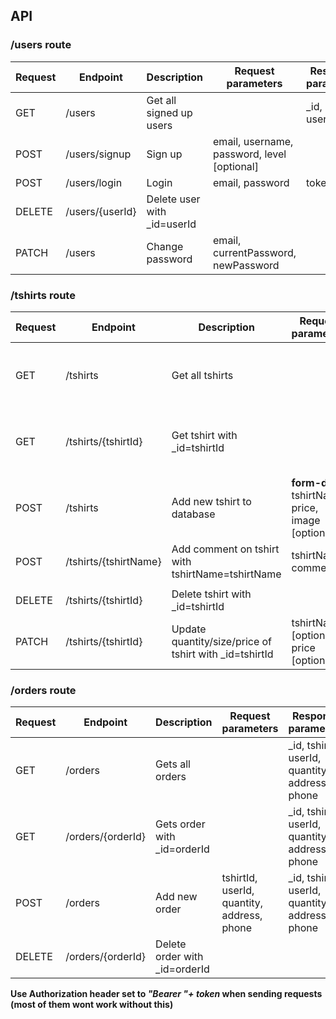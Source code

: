 ## API

### /users route

| Request | Endpoint        | Description                 | Request parameters                          | Response parameters  |
|---------|-----------------|-----------------------------|---------------------------------------------|----------------------|
| GET     | /users          | Get all signed up users    |                                             | _id, email, username |
| POST    | /users/signup   | Sign up                     | email, username, password, level [optional] |                      |
| POST    | /users/login    | Login                       | email, password                             | token                |
| DELETE  | /users/{userId} | Delete user with _id=userId |                                             |                      |
| PATCH   | /users          | Change password             | email, currentPassword, newPassword         |                      |



  
### /tshirts route

| Request | Endpoint            | Description                                            | Request parameters                                                            | Response parameters                                    |
|---------|---------------------|--------------------------------------------------------|-------------------------------------------------------------------------------|--------------------------------------------------------|
| GET     | /tshirts            | Get all tshirts                                       |                                                                               | _id, tshirtName, price, image, comments |
| GET     | /tshirts/{tshirtId} | Get tshirt with _id=tshirtId                          |                                                                               | _id, tshirtName, price, image, comments |
| POST    | /tshirts            | Add new tshirt to database                             | **form-data** tshirtName, price, image [optional]       | _id, tshirtName, price, image, comments |
| POST   | /tshirts/{tshirtName} | Add comment on tshirt with tshirtName=tshirtName | tshirtName, comment  | 
|                                                        |
| DELETE  | /tshirts/{tshirtId} | Delete tshirt with _id=tshirtId                        |                                                                               |                                                        |
| PATCH   | /tshirts/{tshirtId} | Update quantity/size/price of tshirt with _id=tshirtId | tshirtName [optional], price [optional],  |                                                        |


### /orders route

| Request | Endpoint          | Description                   | Request parameters                         | Response parameters                             |
|---------|-------------------|-------------------------------|--------------------------------------------|-------------------------------------------------|
| GET     | /orders           | Gets all orders               |                                            | _id, tshirtId, userId, quantity, address, phone |
| GET     | /orders/{orderId} | Gets order with _id=orderId   |                                            | _id, tshirtId, userId, quantity, address, phone |
| POST    | /orders           | Add new order                 | tshirtId, userId, quantity, address, phone | _id, tshirtId, userId, quantity, address, phone |
| DELETE  | /orders/{orderId} | Delete order with _id=orderId |                                            |                                                 |


**Use Authorization header set to *"Bearer "+ token* when sending requests (most of them wont work without this)**